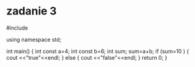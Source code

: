 # zadanie 3

#include <iostream>

using namespace std;

int main()
{
  int const a=4;
  int const b=6;
  int sum;
  sum=a+b;
  if (sum=10 )
  {
      cout <<"true"<<endl;
  }
  else
  {
    cout <<"false"<<endl;
  }
   return 0;
}
